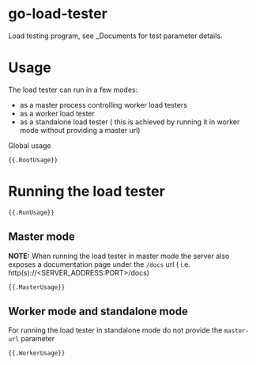 # go-load-tester

Load testing program, see _Documents for test parameter details.
# Usage

The load tester can run in a few modes:
* as a master process controlling worker load testers
* as a worker load tester
* as a standalone load tester ( this is achieved by running it in worker mode without providing a master url)

Global usage

```
{{.RootUsage}}
```

# Running the load tester

```
{{.RunUsage}}
```

## Master mode

**NOTE:** When running the load tester in master mode the server also exposes a documentation page under
the `/docs` url ( i.e. http(s)://<SERVER_ADDRESS:PORT>/docs) 

```
{{.MasterUsage}}
```

## Worker mode and standalone mode

For running the load tester in standalone mode do not provide the `master-url` parameter

```
{{.WorkerUsage}}
```